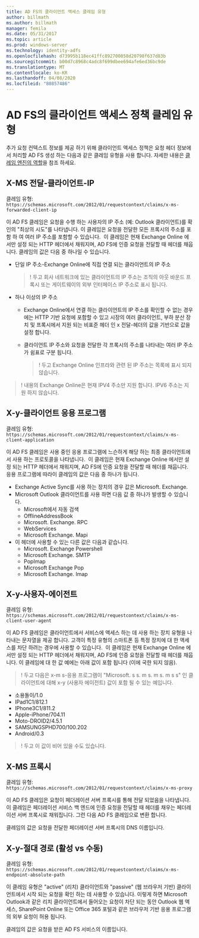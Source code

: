 ```yaml
---
title: AD FS의 클라이언트 액세스 클레임 유형
author: billmath
ms.author: billmath
manager: femila
ms.date: 05/31/2017
ms.topic: article
ms.prod: windows-server
ms.technology: identity-adfs
ms.openlocfilehash: d73995b118ec41ffc892700858d20798f637d83b
ms.sourcegitcommit: b00d7c8968c4adc8f699dbee694afe6ed36bc9de
ms.translationtype: MT
ms.contentlocale: ko-KR
ms.lasthandoff: 04/08/2020
ms.locfileid: "80857486"
---
```

# <a name="client-access-policy-claim-types-in-ad-fs"></a>AD FS의 클라이언트 액세스 정책 클레임 유형

추가 요청 컨텍스트 정보를 제공 하기 위해 클라이언트 액세스 정책은 요청 헤더 정보에서 처리할 AD FS 생성 하는 다음과 같은 클레임 유형을 사용 합니다.  자세한 내용은 [클레임 엔진의 역할](../technical-reference/the-role-of-the-claims-engine.md)을 참조 하세요.

## <a name="x-ms-forwarded-client-ip"></a>X-MS 전달-클라이언트-IP

클레임 유형: `https://schemas.microsoft.com/2012/01/requestcontext/claims/x-ms-forwarded-client-ip`

이 AD FS 클레임은 요청을 수행 하는 사용자의 IP 주소 (예: Outlook 클라이언트)를 확인의 "최상의 시도"를 나타냅니다. 이 클레임은 요청을 전달한 모든 프록시의 주소를 포함 하 여 여러 IP 주소를 포함할 수 있습니다.  이 클레임은 현재 Exchange Online 에서만 설정 되는 HTTP 헤더에서 채워지며, AD FS에 인증 요청을 전달할 때 헤더를 채웁니다. 클레임의 값은 다음 중 하나일 수 있습니다.


- 단일 IP 주소-Exchange Online에 직접 연결 되는 클라이언트의 IP 주소

    >! 두고 회사 네트워크에 있는 클라이언트의 IP 주소는 조직의 아웃 바운드 프록시 또는 게이트웨이의 외부 인터페이스 IP 주소로 표시 됩니다.

- 하나 이상의 IP 주소
  - Exchange Online에서 연결 하는 클라이언트의 IP 주소를 확인할 수 없는 경우에는 HTTP 기반 요청에 포함할 수 있고 시장의 여러 클라이언트, 부하 분산 장치 및 프록시에서 지원 되는 비표준 헤더 인 x 전달-헤더의 값을 기반으로 값을 설정 합니다.
  - 클라이언트 IP 주소와 요청을 전달한 각 프록시의 주소를 나타내는 여러 IP 주소가 쉼표로 구분 됩니다.

    >! 두고 Exchange Online 인프라와 관련 된 IP 주소는 목록에 표시 되지 않습니다.


>! 내용의 Exchange Online은 현재 IPV4 주소만 지원 합니다. IPV6 주소는 지원 하지 않습니다. 


## <a name="x-ms-client-application"></a>X-y-클라이언트 응용 프로그램

클레임 유형: `https://schemas.microsoft.com/2012/01/requestcontext/claims/x-ms-client-application`

이 AD FS 클레임은 사용 중인 응용 프로그램에 느슨하게 해당 하는 최종 클라이언트에서 사용 하는 프로토콜을 나타냅니다.  이 클레임은 현재 Exchange Online 에서만 설정 되는 HTTP 헤더에서 채워지며, AD FS에 인증 요청을 전달할 때 헤더를 채웁니다. 응용 프로그램에 따라이 클레임의 값은 다음 중 하나가 됩니다.



- Exchange Active Sync를 사용 하는 장치의 경우 값은 Microsoft. Exchange. 
- Microsoft Outlook 클라이언트를 사용 하면 다음 값 중 하나가 발생할 수 있습니다.
    - Microsoft에서 자동 검색
    - OfflineAddressBook
    - Microsoft. Exchange. RPC
    - WebServices
    - Microsoft Exchange. Mapi
- 이 헤더에 사용할 수 있는 다른 값은 다음과 같습니다.
    - Microsoft. Exchange Powershell
    - Microsoft Exchange. SMTP
    - PopImap
    - Microsoft Exchange Pop
    - Microsoft Exchange. Imap

## <a name="x-ms-client-user-agent"></a>X-y-사용자-에이전트

클레임 유형: `https://schemas.microsoft.com/2012/01/requestcontext/claims/x-ms-client-user-agent`

이 AD FS 클레임은 클라이언트에서 서비스에 액세스 하는 데 사용 하는 장치 유형을 나타내는 문자열을 제공 합니다. 고객이 특정 유형의 스마트폰 등 특정 장치에 대 한 액세스를 차단 하려는 경우에 사용할 수 있습니다.  이 클레임은 현재 Exchange Online 에서만 설정 되는 HTTP 헤더에서 채워지며, AD FS에 인증 요청을 전달할 때 헤더를 채웁니다. 이 클레임에 대 한 값 예에는 아래 값이 포함 됩니다 (이에 국한 되지 않음).
>! 두고 다음은 x-m s-응용 프로그램이 "Microsoft. s s. m s. m s. m s s" 인 클라이언트에 대해 x-y (사용자 에이전트) 값이 포함 될 수 있는 예입니다.

- 소용돌이/1.0
- IPad1C1/812.1
- IPhone3C1/811.2
- Apple-iPhone/704.11
- Moto-DROID2/4.5.1
- SAMSUNGSPHD700/100.202
- Android/0.3

>! 두고 이 값이 비어 있을 수도 있습니다.


## <a name="x-ms-proxy"></a>X-MS 프록시

클레임 유형: `https://schemas.microsoft.com/2012/01/requestcontext/claims/x-ms-proxy`

이 AD FS 클레임은 요청이 페더레이션 서버 프록시를 통해 전달 되었음을 나타냅니다.  이 클레임은 페더레이션 서비스 백 엔드에 인증 요청을 전달할 때 헤더를 채우는 페더레이션 서버 프록시로 채워집니다. 그런 다음 AD FS 클레임으로 변환 합니다. 

클레임의 값은 요청을 전달한 페더레이션 서버 프록시의 DNS 이름입니다.

## <a name="x-ms-endpoint-absolute-path-active-vs-passive"></a>X-y-절대 경로 (활성 vs 수동)

클레임 유형: `https://schemas.microsoft.com/2012/01/requestcontext/claims/x-ms-endpoint-absolute-path`

이 클레임 유형은 "active" (리치) 클라이언트와 "passive" (웹 브라우저 기반) 클라이언트에서 시작 되는 요청을 확인 하는 데 사용할 수 있습니다. 이렇게 하면 Microsoft Outlook과 같은 리치 클라이언트에서 들어오는 요청이 차단 되는 동안 Outlook 웹 액세스, SharePoint Online 또는 Office 365 포털과 같은 브라우저 기반 응용 프로그램의 외부 요청이 허용 됩니다.

클레임의 값은 요청을 받은 AD FS 서비스의 이름입니다.

